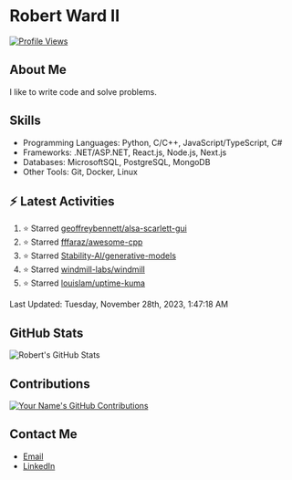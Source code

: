 
# Robert Ward II

[![Profile Views](https://komarev.com/ghpvc/?username=Robert-W-Ward)](https://github.com/Robert-W-Ward)

## About Me
I like to write code and solve problems.

## Skills
- Programming Languages: Python, C/C++, JavaScript/TypeScript, C#
- Frameworks: .NET/ASP.NET, React.js, Node.js, Next.js
- Databases: MicrosoftSQL, PostgreSQL, MongoDB
- Other Tools: Git, Docker, Linux

## :zap: Latest Activities
<!--RECENT_ACTIVITY:start-->
1. ⭐ Starred [geoffreybennett/alsa-scarlett-gui](https://github.com/geoffreybennett/alsa-scarlett-gui)
2. ⭐ Starred [fffaraz/awesome-cpp](https://github.com/fffaraz/awesome-cpp)
3. ⭐ Starred [Stability-AI/generative-models](https://github.com/Stability-AI/generative-models)
4. ⭐ Starred [windmill-labs/windmill](https://github.com/windmill-labs/windmill)
5. ⭐ Starred [louislam/uptime-kuma](https://github.com/louislam/uptime-kuma)
<!--RECENT_ACTIVITY:end-->

<!--RECENT_ACTIVITY:last_update-->
Last Updated: Tuesday, November 28th, 2023, 1:47:18 AM
<!--RECENT_ACTIVITY:last_update_end-->

<!--END_SECTIN:activity-->
## GitHub Stats
![Robert's GitHub Stats](https://github-readme-stats.vercel.app/api?username=Robert-W-Ward&show_icons=true&theme=radical)

## Contributions
[![Your Name's GitHub Contributions](https://github-readme-streak-stats.herokuapp.com/?user=Robert-W-Ward&theme=radical)](https://github.com/your-username)

## Contact Me
- [Email](mailto:robertwesleyward2019@gmail.com)
- [LinkedIn](https://linkedin.com/in/https://www.linkedin.com/in/robert-ward-ii/)
